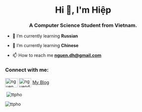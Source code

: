 <h1 align="center">Hi 👋, I'm Hiệp</h1>
<h3 align="center">A Computer Science Student from Vietnam.</h3>

<!-- <p align="left"> <img src="https://komarev.com/ghpvc/?username=ttpho&label=Profile%20views&color=0e75b6&style=flat" alt="ttpho" /> </p>

<p align="left"> <a href="https://github.com/ryo-ma/github-profile-trophy"><img src="https://github-profile-trophy.vercel.app/?username=ttpho" alt="ttpho" /></a> </p> -->


- 🌱 I’m currently learning **Russian**
- 🌱 I’m currently learning **Chinese**

- 📫 How to reach me **nguen.dh@gmail.com**

<h3 align="left">Connect with me:</h3>
<p align="left">
<a href="https://www.instagram.com/akabelala/" target="blank"><img align="center" src="https://www.instagram.com/static/images/ico/favicon.svg/fc72dd4bfde8.svg" alt="nguen.dh" height="30" width="40" /></a>
<a href="https://www.linkedin.com/in/nguendh/" target="blank"><img align="center" src="https://cdn.jsdelivr.net/npm/simple-icons@3.0.1/icons/linkedin.svg" alt="nguendh" height="30" width="40" /></a>
<a href="https://nguendh.github.io/">My Blog</a>
</p>



<p>&nbsp;<img align="center" src="https://github-readme-stats.vercel.app/api?username=nguend&show_icons=true&locale=en" alt="ttpho" /></p>

<p><img align="center" src="https://github-readme-streak-stats.herokuapp.com/?user=nguendh" alt="ttpho" /></p>
